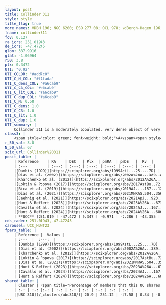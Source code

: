 ```yaml
---
layout: post
title: Collinder 311
style: style
title_flag: true
more_names: VDBH 196; NGC 6200; ESO 277 08; OCL 978; vdBergh-Hagen 196; MWSC 2450
fname: collinder311
fov: 0.127
ra_icrs: 251.01943
de_icrs: -47.47245
glon: 337.9916
glat: -1.06964
r50: 3.8
plx: 0.3472
UTI: "0.92"
UTI_COLOR: "#add7c0"
UTI_C_N_COL: "#f4fada"
UTI_C_dens_COL: "#a6cab9"
UTI_C_C3_COL: "#a6cab9"
UTI_C_lit_COL: "#a6cab9"
UTI_C_dup_COL: "#a6cab9"
UTI_C_N: 0.58
UTI_C_dens: 1.0
UTI_C_C3: 1.0
UTI_C_lit: 1.0
UTI_C_dup: 1.0
UTI_summary: |
    Collinder 311 is a moderately populated, very dense object of very high C3 quality. It is very well-studied in the literature. This object shares a small percentage of members with a later reported entry.
class3: |
    <span style="color: green; font-weight: bold;">A</span><span style="color: green; font-weight: bold;">A</span>
r_50_val: 3.8
N_50_val: 67
scix_url: Collinder%20311
posit_table: |
    | Reference    | RA    | DEC   | Plx  | pmRA  | pmDE   |  Rv  |
    | :---         | :---: | :---: | :---: | :---: | :---: | :---: |
    |[Dambis (1999)](https://scixplorer.org/abs/1999AstL...25....7D) | 251.025 | -47.467 | -- | -- | -- | -- |
    |[Dias et al. (2002)](https://scixplorer.org/abs/2002A%26A...389..871D) | 251.029 | -47.463 | -- | -0.92 | -2.37 | -20.77 |
    |[Kharchenko et al. (2012)](https://scixplorer.org/abs/2012A%26A...543A.156K) | 251.04 | -47.465 | -- | 0.94 | -3.8 | -- |
    |[Loktin & Popova (2017)](https://scixplorer.org/abs/2017AstBu..72..257L) | 251.025 | -47.464 | -- | 1.361 | -3.593 | -20.77 |
    |[Bica et al. (2019)](https://scixplorer.org/abs/2019AJ....157...12B) | 251.025 | -47.468 | -- | -- | -- | -- |
    |[Dias et al. (2021)](https://scixplorer.org/abs/2021MNRAS.504..356D) | 251.032 | -47.458 | 0.307 | -0.95 | -2.244 | -- |
    |[Jaehnig et al. (2021)](https://scixplorer.org/abs/2021ApJ...923..129J) | 251.025 | -47.491 | 0.351 | -0.871 | -2.236 | -- |
    |[Hunt & Reffert (2023)](https://scixplorer.org/abs/2023A%26A...673A.114H) | 251.023 | -47.466 | 0.361 | -0.983 | -2.292 | -14.912 |
    |[Cavallo et al. (2024)](https://scixplorer.org/abs/2024AJ....167...12C) | 251.021 | -47.481 | 0.361 | -- | -- | -- |
    |[Hunt & Reffert (2024)](https://scixplorer.org/abs/2024A%26A...686A..42H) | 251.023 | -47.466 | 0.361 | -0.983 | -2.292 | -14.912 |
    | **UCC** |251.019 | -47.472 | 0.347 | -0.971 | -2.286 | -43.355 | 
cds_radec: 251.01943,-47.47245
carousel: UCC_HUNT23
fpars_table: |
    | Reference |  Values |
    | :---  |  :---:  |
    | [Dambis (1999)](https://scixplorer.org/abs/1999AstL...25....7D) | `E_B-V_=0.591, DM0=11.98, log_age_=7.0` |
    | [Dias et al. (2002)](https://scixplorer.org/abs/2002A%26A...389..871D) | `E(B-V)=0.581, Dist=2054.0, Age=6.928` |
    | [Kharchenko et al. (2012)](https://scixplorer.org/abs/2012A%26A...543A.156K) | `e_bv=0.541, distance=2214, log_age=7.0` |
    | [Loktin & Popova (2017)](https://scixplorer.org/abs/2017AstBu..72..257L) | `E(B-V)=0.558, Dmod=11.47, logt=7.038` |
    | [Dias et al. (2021)](https://scixplorer.org/abs/2021MNRAS.504..356D) | `Av=1.858, Dist=2352, logage=7.138, [Fe/H]=0.166` |
    | [Hunt & Reffert (2023)](https://scixplorer.org/abs/2023A%26A...673A.114H) | `AV50=1.769, diffAV50=1.101, MOD50=12.151, logAge50=7.096` |
    | [Cavallo et al. (2024)](https://scixplorer.org/abs/2024AJ....167...12C) | `AV50=2.05, dMod50=11.39, logAge50=7.5, [Fe/H]50=-0.59` |
    | [Hunt & Reffert (2024)](https://scixplorer.org/abs/2024A%26A...686A..42H) | `MassJ=1253.96` |
shared_table: |
    | Cluster | <span title="Percentage of members that this OC shares with the ones listed">%</span>   | RA   | DEC   | Plx   | pmRA  | pmDE  | Rv | UTI |
    | :-: | :-: |:-: | :-: | :-: | :-: | :-: | :-: | :-: |
    |[UBC 318](/_clusters/ubc318/)| 20.9 | 251.12 | -47.58 | 0.34 | -0.94 | -2.23 | -43.36 |0.14 |
---
```

